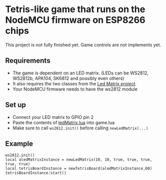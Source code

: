 # Tetris-like game that runs on the NodeMCU firmware on ESP8266 chips

This project is not fully finished yet. Game controls are not implements yet.

## Requirements  

 - The game is dependent on an LED matrix. (LEDs can be WS2812, WS2812b, APA104, SK6812 and possibly even others)
 - It also requires the two classes from the [Led Matrix project](https://github.com/T-vK/LedMatrix).
 - Your NodeMCU firmware needs to have the ws2812 module
 
## Set up

 - Connect your LED matrix to GPIO pin 2
 - Paste the contents of [ledMatrix.lua](https://github.com/T-vK/LedMatrix/blob/master/ledMatrix.lua) into game.lua
 - Make sure to call `ws2812.init()` before calling `newLedMatrix(...)`
 
## Example

```
ws2812.init()
local aledMatrixInstance = newLedMatrix(10, 10, true, true, true, true, true)
local tetrisBoardInstance = newTetrisBoard(aledMatrixInstance,60)
tetrisBoardInstance:start()
```